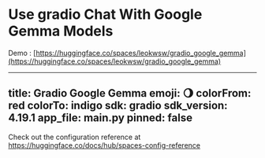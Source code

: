 # Use gradio Chat With Google Gemma Models

Demo : [https://huggingface.co/spaces/leokwsw/gradio_google_gemma](https://huggingface.co/spaces/leokwsw/gradio_google_gemma)

---
title: Gradio Google Gemma
emoji: 🌖
colorFrom: red
colorTo: indigo
sdk: gradio
sdk_version: 4.19.1
app_file: main.py
pinned: false
---

Check out the configuration reference at https://huggingface.co/docs/hub/spaces-config-reference
